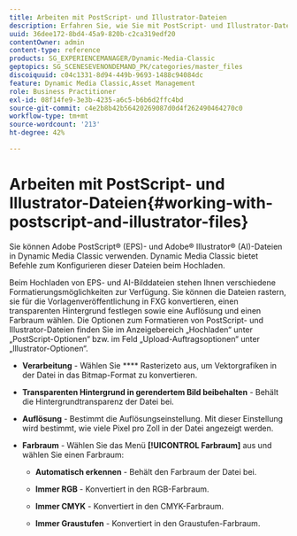 ```yaml
---
title: Arbeiten mit PostScript- und Illustrator-Dateien
description: Erfahren Sie, wie Sie mit PostScript- und Illustrator-Dateien arbeiten.
uuid: 36dee172-8bd4-45a9-820b-c2ca319edf20
contentOwner: admin
content-type: reference
products: SG_EXPERIENCEMANAGER/Dynamic-Media-Classic
geptopics: SG_SCENESEVENONDEMAND_PK/categories/master_files
discoiquuid: c04c1331-8d94-449b-9693-1488c94084dc
feature: Dynamic Media Classic,Asset Management
role: Business Practitioner
exl-id: 08f14fe9-3e3b-4235-a6c5-b6b6d2ffc4bd
source-git-commit: c4e2b8b42b56420269087d0d4f262490464270c0
workflow-type: tm+mt
source-wordcount: '213'
ht-degree: 42%

---
```


# Arbeiten mit PostScript- und Illustrator-Dateien{#working-with-postscript-and-illustrator-files}

Sie können Adobe PostScript® (EPS)- und Adobe® Illustrator® (AI)-Dateien in Dynamic Media Classic verwenden. Dynamic Media Classic bietet Befehle zum Konfigurieren dieser Dateien beim Hochladen.

Beim Hochladen von EPS- und AI-Bilddateien stehen Ihnen verschiedene Formatierungsmöglichkeiten zur Verfügung. Sie können die Dateien rastern, sie für die Vorlagenveröffentlichung in FXG konvertieren, einen transparenten Hintergrund festlegen sowie eine Auflösung und einen Farbraum wählen. Die Optionen zum Formatieren von PostScript- und Illustrator-Dateien finden Sie im Anzeigebereich „Hochladen“ unter „PostScript-Optionen“ bzw. im Feld „Upload-Auftragsoptionen“ unter „Illustrator-Optionen“.

* **Verarbeitung**  - Wählen Sie  **** Rasterizeto aus, um Vektorgrafiken in der Datei in das Bitmap-Format zu konvertieren.

* **Transparenten Hintergrund in gerendertem Bild beibehalten**  - Behält die Hintergrundtransparenz der Datei bei.

* **Auflösung**  - Bestimmt die Auflösungseinstellung. Mit dieser Einstellung wird bestimmt, wie viele Pixel pro Zoll in der Datei angezeigt werden.

* **Farbraum**  - Wählen Sie das Menü  **[!UICONTROL Farbraum]** aus und wählen Sie einen Farbraum:

   * **Automatisch erkennen**  - Behält den Farbraum der Datei bei.

   * **Immer RGB**  - Konvertiert in den RGB-Farbraum.

   * **Immer CMYK**  - Konvertiert in den CMYK-Farbraum.

   * **Immer Graustufen**  - Konvertiert in den Graustufen-Farbraum.
